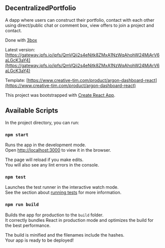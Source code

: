 ## DecentralizedPortfolio

A dapp where users can construct their portfolio, contact with each other using direct/public chat or comment box, view offers to join a project and contact.

Done with [3box](https://3box.io/)

Latest version: [https://gateway.ipfs.io/ipfs/QmVQii2s4eNjtk8ZMxA1NzWqAhohW24MjArV6aLGcK3aY4](https://gateway.ipfs.io/ipfs/QmVQii2s4eNjtk8ZMxA1NzWqAhohW24MjArV6aLGcK3aY4)

Template: [https://www.creative-tim.com/product/argon-dashboard-react](https://www.creative-tim.com/product/argon-dashboard-react)

This project was bootstrapped with [Create React App](https://github.com/facebook/create-react-app).

## Available Scripts

In the project directory, you can run:

### `npm start`

Runs the app in the development mode.<br />
Open [http://localhost:3000](http://localhost:3000) to view it in the browser.

The page will reload if you make edits.<br />
You will also see any lint errors in the console.

### `npm test`

Launches the test runner in the interactive watch mode.<br />
See the section about [running tests](https://facebook.github.io/create-react-app/docs/running-tests) for more information.

### `npm run build`

Builds the app for production to the `build` folder.<br />
It correctly bundles React in production mode and optimizes the build for the best performance.

The build is minified and the filenames include the hashes.<br />
Your app is ready to be deployed!
